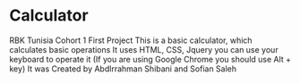 # Calculator
RBK Tunisia Cohort 1 First Project
This is a basic calculator, which calculates basic operations 
It uses HTML, CSS, Jquery
you can use your keyboard to operate it (If you are using Google Chrome you should use Alt + key)
It was Created by Abdlrrahman Shibani and Sofian Saleh
